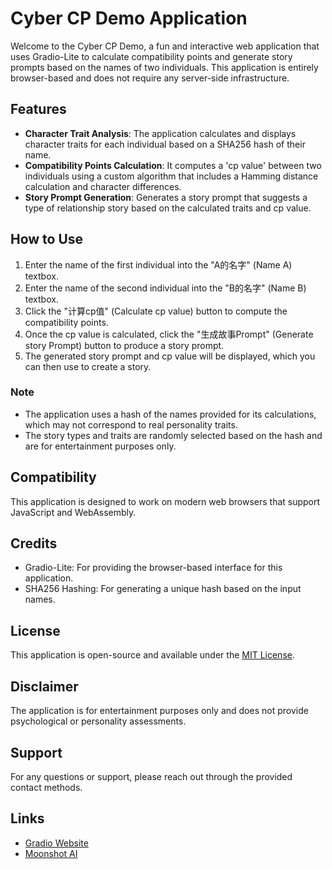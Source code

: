 # Cyber CP Demo Application

Welcome to the Cyber CP Demo, a fun and interactive web application that uses Gradio-Lite to calculate compatibility points and generate story prompts based on the names of two individuals. This application is entirely browser-based and does not require any server-side infrastructure.

## Features

- **Character Trait Analysis**: The application calculates and displays character traits for each individual based on a SHA256 hash of their name.
- **Compatibility Points Calculation**: It computes a 'cp value' between two individuals using a custom algorithm that includes a Hamming distance calculation and character differences.
- **Story Prompt Generation**: Generates a story prompt that suggests a type of relationship story based on the calculated traits and cp value.

## How to Use

1. Enter the name of the first individual into the "A的名字" (Name A) textbox.
2. Enter the name of the second individual into the "B的名字" (Name B) textbox.
3. Click the "计算cp值" (Calculate cp value) button to compute the compatibility points.
4. Once the cp value is calculated, click the "生成故事Prompt" (Generate story Prompt) button to produce a story prompt.
5. The generated story prompt and cp value will be displayed, which you can then use to create a story.

### Note

- The application uses a hash of the names provided for its calculations, which may not correspond to real personality traits.
- The story types and traits are randomly selected based on the hash and are for entertainment purposes only.

## Compatibility

This application is designed to work on modern web browsers that support JavaScript and WebAssembly.

## Credits

- Gradio-Lite: For providing the browser-based interface for this application.
- SHA256 Hashing: For generating a unique hash based on the input names.

## License

This application is open-source and available under the [MIT License](LICENSE).

## Disclaimer

The application is for entertainment purposes only and does not provide psychological or personality assessments.

## Support

For any questions or support, please reach out through the provided contact methods.

## Links

- [Gradio Website](https://www.gradio.app/)
- [Moonshot AI](https://kimi.moonshot.cn/chat/)
